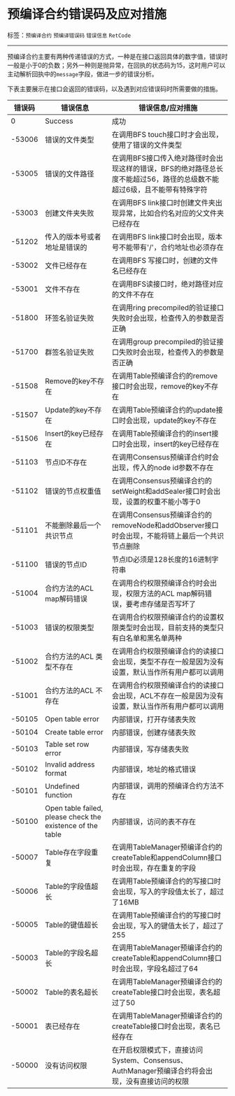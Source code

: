 # 预编译合约错误码及应对措施

标签：``预编译合约`` ``预编译错误码`` ``错误信息`` ``RetCode``

---

预编译合约主要有两种传递错误的方式，一种是在接口返回具体的数字值，错误时一般是小于0的负数；另外一种则是抛异常，在回执的状态码为15，这时用户可以主动解析回执中的`message`字段，做进一步的错误分析。

下表主要展示在接口会返回的错误码，以及遇到对应错误码时所需要做的措施。

| 错误码 | 错误信息                                                   | 错误信息/应对措施                                            |
| ------ | ---------------------------------------------------------- | ------------------------------------------------------------ |
| 0      | Success                                                    | 成功                                                         |
| -53006 | 错误的文件类型                                             | 在调用BFS touch接口时才会出现，使用了错误的文件类型          |
| -53005 | 错误的文件路径                                             | 在调用BFS接口传入绝对路径时会出现这样的错误，BFS的绝对路径总长度不能超过56，路径的总级数不能超过6级，且不能带有特殊字符 |
| -53003 | 创建文件夹失败                                             | 在调用BFS link接口时创建文件夹出现异常，比如合约名对应的父文件夹已经存在 |
| -51202 | 传入的版本号或者地址是错误的                               | 在调用BFS link接口时会出现，版本号不能带有'/'，合约地址也必须存在 |
| -53002 | 文件已经存在                                               | 在调用BFS 写接口时，创建的文件名已经存在                     |
| -53001 | 文件不存在                                                 | 在调用BFS读接口时，绝对路径对应的文件不存在                  |
| -51800 | 环签名验证失败                                             | 在调用ring precompiled的验证接口失败时会出现，检查传入的参数是否正确 |
| -51700 | 群签名验证失败                                             | 在调用group precompiled的验证接口失败时会出现，检查传入的参数是否正确 |
| -51508 | Remove的key不存在                                          | 在调用Table预编译合约的remove接口时会出现，remove的key不存在 |
| -51507 | Update的key不存在                                          | 在调用Table预编译合约的update接口时会出现，update的key不存在 |
| -51506 | Insert的key已经存在                                        | 在调用Table预编译合约的insert接口时会出现，insert的key已经存在 |
| -51103 | 节点ID不存在                                               | 在调用Consensus预编译合约时会出现，传入的node id参数不存在   |
| -51102 | 错误的节点权重值                                           | 在调用Consensus预编译合约的setWeight和addSealer接口时会出现，设置的权重不能小等于0 |
| -51101 | 不能删除最后一个共识节点                                   | 在调用Consensus预编译合约的removeNode和addObserver接口时会出现，不能将链上最后一个共识节点删除 |
| -51100 | 错误的节点ID                                               | 节点ID必须是128长度的16进制字符串                            |
| -51004 | 合约方法的ACL map解码错误                                  | 在调用合约权限预编译合约时会出现，权限方法的ACL map解码错误，要考虑存储是否写坏了 |
| -51003 | 错误的权限类型                                             | 在调用合约权限预编译合约的设置权限类型时会出现，目前支持的类型只有白名单和黑名单两种 |
| -51002 | 合约方法的ACL 类型不存在                                   | 在调用合约权限预编译合约的读接口会出现，类型不存在一般是因为没有设置，默认当作所有用户都可以调用 |
| -51001 | 合约方法的ACL 不存在                                       | 在调用合约权限预编译合约的读接口会出现，ACL不存在一般是因为没有设置，默认当作所有用户都可以调用 |
| -50105 | Open table error                                           | 内部错误，打开存储表失败                                     |
| -50104 | Create table error                                         | 内部错误，创建存储表失败                                     |
| -50103 | Table set row error                                        | 内部错误，写存储表失败                                       |
| -50102 | Invalid address format                                     | 内部错误，地址的格式错误                                     |
| -50101 | Undefined function                                         | 内部错误，调用的预编译合约方法不存在                         |
| -50100 | Open table failed, please check the existence of the table | 内部错误，访问的表不存在                                     |
| -50007 | Table存在字段重复                                          | 在调用TableManager预编译合约的createTable和appendColumn接口时会出现，存在重复的字段 |
| -50006 | Table的字段值超长                                          | 在调用Table预编译合约的写接口时会出现，写入的字段值太长了，超过了16MB |
| -50005 | Table的键值超长                                            | 在调用Table预编译合约的写接口时会出现，写入的键值太长了，超过了255 |
| -50003 | Table的字段名超长                                          | 在调用TableManager预编译合约的createTable和appendColumn接口时会出现，字段名超过了64 |
| -50002 | Table的表名超长                                            | 在调用TableManager预编译合约的createTable接口时会出现，表名超过了50 |
| -50001 | 表已经存在                                                 | 在调用TableManager预编译合约的createTable接口时会出现，表名已经存在 |
| -50000 | 没有访问权限                                               | 在开启权限模式下，直接访问System、Consensus、AuthManager预编译合约将会出现，没有直接访问的权限 |

